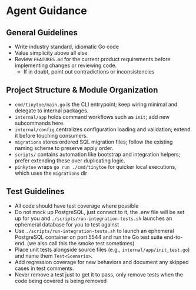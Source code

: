# Agent Guidance

## General Guidelines

- Write industry standard, idiomatic Go code
- Value simplicity above all else
- Review `FEATURES.md` for the current product requirements before implementing changes or reviewing code.
    - If in doubt, point out contradictions or inconsistencies

## Project Structure & Module Organization
- `cmd/tinytoe/main.go` is the CLI entrypoint; keep wiring minimal and delegate to internal packages.
- `internal/app` holds command workflows such as `init`; add new subcommands here.
- `internal/config` centralizes configuration loading and validation; extend it before touching consumers.
- `migrations` stores ordered SQL migration files; follow the existing naming scheme to preserve apply order.
- `scripts/` contains automation like bootstrap and integration helpers; prefer extending these over duplicating logic.
- `pinkytoe` wraps `go run ./cmd/tinytoe` for quicker local executions, which uses the `migrations` dir

## Test Guidelines

- All code should have test coverage where possible
- Do not mock up PostgreSQL, just connect to it, the .env file will be set up for you and `./scripts/run-integration-tests.sh` launches an ephemeral database for you to test against
- Use `./scripts/run-integration-tests.sh` to launch an ephemeral PostgreSQL container on port 5544 and run the Go test suite end-to-end.  (we also call this the smoke test sometimes)
- Place unit tests alongside source files (e.g., `internal/app/init_test.go`) and name them `Test<Scenario>`.
- Add regression coverage for new behaviors and document any skipped cases in test comments.
- Never remove a test just to get it to pass, only remove tests when the code being covered is being removed
